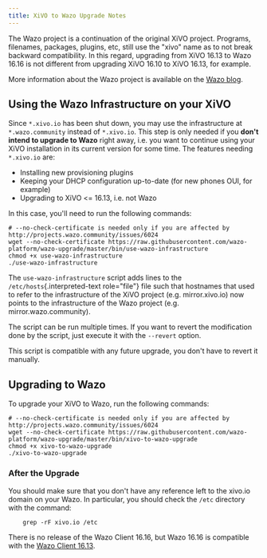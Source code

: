 ```yaml
---
title: XiVO to Wazo Upgrade Notes
---
```


The Wazo project is a continuation of the original XiVO project.
Programs, filenames, packages, plugins, etc, still use the \"xivo\" name
as to not break backward compatibility. In this regard, upgrading from
XiVO 16.13 to Wazo 16.16 is not different from upgrading XiVO 16.10 to
XiVO 16.13, for example.

More information about the Wazo project is available on the [Wazo blog](https://wazo-platform.org/blog/introducing-wazo).

## <a name="using-wazo-infrastructure"></a>Using the Wazo Infrastructure on your XiVO

Since `*.xivo.io` has been shut down, you may use the infrastructure at
`*.wazo.community` instead of `*.xivo.io`. This step is only needed if
you **don\'t intend to upgrade to Wazo** right away, i.e. you want to
continue using your XiVO installation in its current version for some
time. The features needing `*.xivo.io` are:

- Installing new provisioning plugins
- Keeping your DHCP configuration up-to-date (for new phones OUI, for example)
- Upgrading to XiVO \<= 16.13, i.e. not Wazo

In this case, you\'ll need to run the following commands:

```ShellSession
# --no-check-certificate is needed only if you are affected by http://projects.wazo.community/issues/6024
wget --no-check-certificate https://raw.githubusercontent.com/wazo-platform/wazo-upgrade/master/bin/use-wazo-infrastructure
chmod +x use-wazo-infrastructure
./use-wazo-infrastructure
```

The `use-wazo-infrastructure` script adds lines to the
`/etc/hosts`{.interpreted-text role="file"} file such that hostnames
that used to refer to the infrastructure of the XiVO project (e.g.
mirror.xivo.io) now points to the infrastructure of the Wazo project
(e.g. mirror.wazo.community).

The script can be run multiple times. If you want to revert the
modification done by the script, just execute it with the `--revert`
option.

This script is compatible with any future upgrade, you don\'t have to
revert it manually.

## <a name="upgrading-to-wazo"></a>Upgrading to Wazo

To upgrade your XiVO to Wazo, run the following commands:

```ShellSession
# --no-check-certificate is needed only if you are affected by http://projects.wazo.community/issues/6024
wget --no-check-certificate https://raw.githubusercontent.com/wazo-platform/wazo-upgrade/master/bin/xivo-to-wazo-upgrade
chmod +x xivo-to-wazo-upgrade
./xivo-to-wazo-upgrade
```

### After the Upgrade

You should make sure that you don\'t have any reference left to the
xivo.io domain on your Wazo. In particular, you should check the
`/etc` directory with the command:
```ShellSession
    grep -rF xivo.io /etc
```
There is no release of the Wazo Client 16.16, but Wazo 16.16 is
compatible with the [Wazo Client 16.13](http://mirror.wazo.community/iso/archives/xivo-16.13/).
